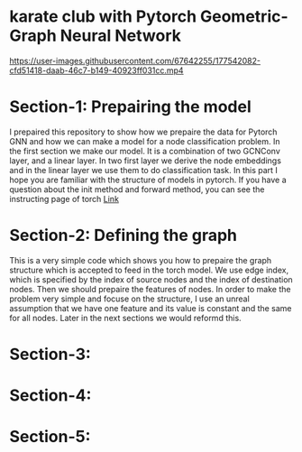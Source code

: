 # karate club with Pytorch Geometric-Graph Neural Network 




https://user-images.githubusercontent.com/67642255/177542082-cfd51418-daab-46c7-b149-40923ff031cc.mp4


# Section-1: Prepairing the model
I prepaired this repository to show how we prepaire the data for Pytorch GNN and how we can make a model for a node classification problem.
In the first section we make our model. It is a combination of two GCNConv layer, and a linear layer. In two first layer we derive the node embeddings and in the linear layer we use them to do classification task. 
In this part I hope you are familiar with the structure of models in pytorch. If you have a question about the init method and forward method, you can see the instructing page of torch [Link](https://pytorch-geometric.readthedocs.io/en/latest/modules/nn.html)   

# Section-2: Defining the graph
This is a very simple code which shows you how to prepaire the graph structure which is accepted to feed in the torch model. We use edge index, which is specified by the index of source nodes and the index of destination nodes. 
Then we should prepaire the features of nodes. In order to make the problem very simple and focuse on the structure, I use an unreal assumption that we have one feature and its value is constant and the same for all nodes. Later in the next sections we would reformd this.
# Section-3: 

# Section-4: 

# Section-5: 
